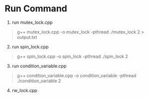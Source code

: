 # Run Command

1. run mutex_lock.cpp
> g++ mutex_lock.cpp -o mutex_lock -pthread
> ./mutex_lock 2 > output.txt

2. run spin_lock.cpp
> g++ spin_lock.cpp -o spin_lock -pthread
> ./spin_lock 2

3. run condition_variable.cpp
> g++ condition_variable.cpp -o condition_variable -pthread
> ./condition_variable 2

4. rw_lock.cpp


